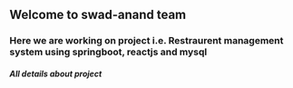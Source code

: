 <h2>Welcome to swad-anand team</h2>

<h3><p>Here we are working on project i.e. Restraurent management system using springboot, reactjs and mysql</p></h3>

<h5>All details about project</h5>
